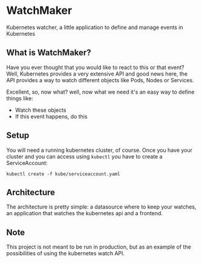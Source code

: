# WatchMaker

Kubernetes watcher, a little application to define and manage events in Kubernetes

## What is WatchMaker?

Have you ever thought that you would like to react to this or that event? Well, Kubernetes provides a very extensive API and good news here, the API provides a way to watch different objects like Pods, Nodes or Services.

Excellent, so, now what? well, now what we need it's an easy way to define things like:

* Watch these objects
* If this event happens, do this

## Setup

You will need a running kubernetes cluster, of course. Once you have your cluster and you can access using `kubectl` you have to create a ServiceAccount:

    kubectl create -f kube/serviceaccount.yaml

## Architecture

The architecture is pretty simple: a datasource where to keep your watches, an application that watches the kubernetes api and a frontend.

## Note

This project is not meant to be run in production, but as an example of the possibilities of using the kubernetes watch API.

